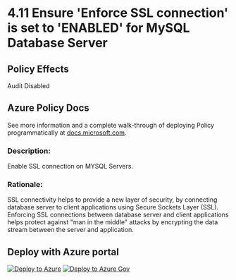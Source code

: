 # 4.11 Ensure 'Enforce SSL connection' is set to 'ENABLED' for MySQL Database Server

## Policy Effects
Audit
Disabled

## Azure Policy Docs
See more information and a complete walk-through of deploying Policy programmatically at
[docs.microsoft.com](https://docs.microsoft.com/azure/governance/policy/samples/allowed-custom-images).

### Description: 
Enable SSL connection on MYSQL Servers.

### Rationale: 
SSL connectivity helps to provide a new layer of security, by connecting database server to
client applications using Secure Sockets Layer (SSL). Enforcing SSL connections between
database server and client applications helps protect against "man in the middle" attacks
by encrypting the data stream between the server and application.

## Deploy with Azure portal

[![Deploy to Azure](https://azuredeploy.net/deploybutton.png)](https://portal.azure.com/?#blade/Microsoft_Azure_Policy/CreatePolicyDefinitionBlade/uri/https%3A%2F%2Fraw.githubusercontent.com%2Fmrajess%2FAzure-Policy-CIS%2Fmaster%2Fpolicies%2F4_database_services%2F4.11%2FPolicy%2Fazurepolicy.json)
[![Deploy to Azure Gov](https://docs.microsoft.com/azure/governance/policy/media/deploy/deployGovbutton.png)](https://portal.azure.us/?#blade/Microsoft_Azure_Policy/CreatePolicyDefinitionBlade/uri/https%3A%2F%2Fraw.githubusercontent.com%2Fmrajess%2FAzure-Policy-CIS%2Fmaster%2Fpolicies%2F4_database_services%2F4.11%2FPolicy%2Fazurepolicy.json)
